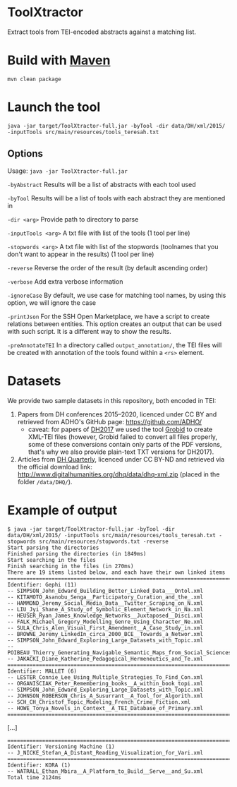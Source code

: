 # ToolXtractor
Extract tools from TEI-encoded abstracts against a matching list.

# Build with [Maven](https://maven.apache.org/)
```mvn clean package```

# Launch the tool
```java -jar target/ToolXtractor-full.jar -byTool -dir data/DH/xml/2015/ -inputTools src/main/resources/tools_teresah.txt```

## Options
Usage: ```java -jar ToolXtractor-full.jar```

 ```-byAbstract```
 Results will be a list of abstracts with each tool used
 
 ```-byTool```
 Results will be a list of tools with each abstract they are mentioned in
 
 ```-dir <arg>```
 Provide path to directory to parse
 
 ```-inputTools <arg>```
 A txt file with list of the tools (1 tool per line)
 
 ```-stopwords <arg>```
 A txt file with list of the stopwords (toolnames that you don't want to appear in the results) (1 tool per line)
 
 ```-reverse```
 Reverse the order of the result (by default ascending order)
 
 ```-verbose```
 Add extra verbose information
 
 ```-ignoreCase```
 By default, we use case for matching tool names, by using this option, we will ignore the case
 
 ```-printJson```
 For the SSH Open Marketplace, we have a script to create relations between entities. This option creates an output 
 that can be used with such script. It is a different way to show the results. 
 
 ```-preAnnotateTEI```
 In a directory called `output_annotation/`, the TEI files will be created with annotation of the tools found within 
 a `<rs>` element.
 

# Datasets
We provide two sample datasets in this repository, both encoded in TEI:

1. Papers from DH conferences 2015–2020, licenced under CC BY and retrieved from ADHO's GitHub page: https://github.com/ADHO/
   * caveat: for papers of [DH2017](https://github.com/ADHO/dh2017) we used the tool [Grobid](https://github.com/kermitt2/grobid/) to create XML-TEI files (however, Grobid failed to convert all files properly, some of these conversions contain only parts of the PDF versions, that's why we also provide plain-text TXT versions for DH2017).
2. Articles from [DH Quarterly](http://www.digitalhumanities.org/dhq/), licenced under CC BY-ND and retrieved via the official download link: http://www.digitalhumanities.org/dhq/data/dhq-xml.zip (placed in the folder ```/data/DHQ/```).

# Example of output
```
$ java -jar target/ToolXtractor-full.jar -byTool -dir data/DH/xml/2015/ -inputTools src/main/resources/tools_teresah.txt -stopwords src/main/resources/stopwords.txt -reverse
Start parsing the directories
Finished parsing the directories (in 1849ms)
Start searching in the files
Finish searching in the files (in 270ms)
There are 19 items listed below, and each have their own linked items
====================================================================================
Identifier: Gephi (11)
-- SIMPSON_John_Edward_Building_Better_Linked_Data___Ontol.xml
-- KITAMOTO_Asanobu_Senga__Participatory_Curation_and_the_.xml
-- HAMMOND_Jeremy_Social_Media_Data__Twitter_Scraping_on_N.xml
-- LIU_Jyi_Shane_A_Study_of_Symbolic_Element_Network_in_Na.xml
-- HEUSER_Ryan_James_Knowledge_Networks__Juxtaposed__Disci.xml
-- FALK_Michael_Gregory_Modelling_Genre_Using_Character_Ne.xml
-- SULA_Chris_Alen_Visual_First_Amendment__A_Case_Study_in.xml
-- BROWNE_Jeremy_LinkedIn_circa_2000_BCE__Towards_a_Networ.xml
-- SIMPSON_John_Edward_Exploring_Large_Datasets_with_Topic.xml
-- POIBEAU_Thierry_Generating_Navigable_Semantic_Maps_from_Social_Sciences_Corpora.xml
-- JAKACKI_Diane_Katherine_Pedagogical_Hermeneutics_and_Te.xml
====================================================================================
Identifier: MALLET (6)
-- LESTER_Connie_Lee_Using_Multiple_Strategies_To_Find_Con.xml
-- ORGANISCIAK_Peter_Remembering_books__A_within_book_topi.xml
-- SIMPSON_John_Edward_Exploring_Large_Datasets_with_Topic.xml
-- JOHNSON_ROBERSON_Chris_A_Susurrant__A_Tool_for_Algorith.xml
-- SCH_CH_Christof_Topic_Modeling_French_Crime_Fiction.xml
-- HOWE_Tonya_Novels_in_Context__A_TEI_Database_of_Primary.xml
====================================================================================
```
[...]
```
====================================================================================
Identifier: Versioning Machine (1)
-- J_NICKE_Stefan_A_Distant_Reading_Visualization_for_Vari.xml
====================================================================================
Identifier: KORA (1)
-- WATRALL_Ethan_Mbira__A_Platform_to_Build__Serve__and_Su.xml
Total time 2124ms
```
